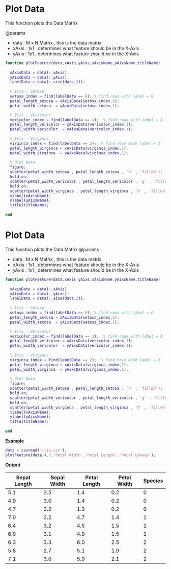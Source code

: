 # Plot Data
This function plots the Data Matrix

@params
* data : M x N Matrix , this is the data matrix
* xAxis : 1x1 , determines what feature should be in the X-Axis
* yAxis : 1x1 , determines what feature should be in the X-Axis
```Matlab
function plotFeature(data,xAxis,yAixs,xAxisName,yAixsName,titleName)
  
  xAxisData = data(:,xAxis);
  yAixsData = data(:,yAixs);
  labelData = data(:,size(data,2));
  
  % Iris - Setosa
  setosa_index = find(labelData == 0); % find rows with label = 0
  petal_length_setosa = xAxisData(setosa_index,1);
  petal_width_setosa  = yAixsData(setosa_index,1);

  % Iris - Vericolor
  vericolor_index = find(labelData == 1);  % find rows with label = 1
  petal_length_vericolor = xAxisData(vericolor_index,1);
  petal_width_vericolor  = yAixsData(vericolor_index,1);
  
  % Iris - Virginca
  virginca_index = find(labelData == 2);  % find rows with label = 2
  petal_length_virginca = xAxisData(virginca_index,1);
  petal_width_virginca  = yAixsData(virginca_index,1);
  
  % Plot Data
  figure;
  scatter(petal_width_setosa , petal_length_setosa , 'r' , 'filled');
  hold on;
  scatter(petal_width_vericolor , petal_length_vericolor , 'g' , 'filled');
  hold on;
  scatter(petal_width_virginca , petal_length_virginca , 'b' , 'filled');
  xlabel(xAxisName);
  ylabel(yAixsName);
  title(titleName);
  
end
```
# Plot Data
This function plots the Data Matrix
@params
* data : M x N Matrix , this is the data matrix
* xAxis : 1x1 , determines what feature should be in the X-Axis
* yAxis : 1x1 , determines what feature should be in the X-Axis

```Matlab
function plotFeature(data,xAxis,yAixs,xAxisName,yAixsName,titleName)
  
  xAxisData = data(:,xAxis);
  yAixsData = data(:,yAixs);
  labelData = data(:,size(data,2));
  
  % Iris - Setosa
  setosa_index = find(labelData == 0); % find rows with label = 0
  petal_length_setosa = xAxisData(setosa_index,1);
  petal_width_setosa  = yAixsData(setosa_index,1);

  % Iris - Vericolor
  vericolor_index = find(labelData == 1);  % find rows with label = 1
  petal_length_vericolor = xAxisData(vericolor_index,1);
  petal_width_vericolor  = yAixsData(vericolor_index,1);
  
  % Iris - Virginca
  virginca_index = find(labelData == 2);  % find rows with label = 2
  petal_length_virginca = xAxisData(virginca_index,1);
  petal_width_virginca  = yAixsData(virginca_index,1);
  
  % Plot Data
  figure;
  scatter(petal_width_setosa , petal_length_setosa , 'r' , 'filled');
  hold on;
  scatter(petal_width_vericolor , petal_length_vericolor , 'g' , 'filled');
  hold on;
  scatter(petal_width_virginca , petal_length_virginca , 'b' , 'filled');
  xlabel(xAxisName);
  ylabel(yAixsName);
  title(titleName);
  
end
```
**Example**
```Matlab
data = csvread('iris.csv');
plotFeature(data,4,3,'Petal Width','Petal Length','Petal Leaves');
```
**Output**



| Sepal Length   | Sepal Width   | Petal Length  | Petal Width  | Species |
|----|----|----|----|--------|
| 5.1 | 3.5 | 1.4 | 0.2 | 0 |
| 4.9 | 3.0 | 1.4 | 0.2 | 0 |
| 4.7 | 3.2 | 1.3 | 0.2 | 0 |
| 7.0 | 3.2 | 4.7 | 1.4 | 1 |
| 6.4 | 3.2 | 4.5 | 1.5 | 1 |
| 6.9 | 3.1 | 4.9 | 1.5 | 1 |
| 6.3 | 3.3 | 6.0 | 2.5 | 2 |
| 5.8 | 2.7 | 5.1 | 1.9 | 2 |
| 7.1 | 3.0 | 5.9 | 2.1 | 2 |
